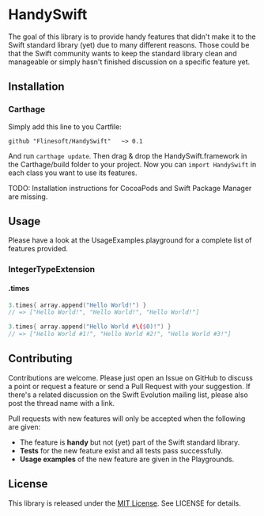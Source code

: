 # HandySwift

The goal of this library is to provide handy features that didn't make it to the Swift standard library (yet) due to many different reasons. Those could be that the Swift community wants to keep the standard library clean and manageable or simply hasn't finished discussion on a specific feature yet.

## Installation

### Carthage

Simply add this line to you Cartfile:

```
github "Flinesoft/HandySwift"   ~> 0.1
```

And run `carthage update`. Then drag & drop the HandySwift.framework in the Carthage/build folder to your project. Now you can `import HandySwift` in each class you want to use its features.

TODO: Installation instructions for CocoaPods and Swift Package Manager are missing.

## Usage

Please have a look at the UsageExamples.playground for a complete list of features provided.

### IntegerTypeExtension

#### .times

``` Swift
3.times{ array.append("Hello World!") }
// => ["Hello World!", "Hello World!", "Hello World!"]
```

``` Swift
3.times{ array.append("Hello World #\($0)!") }
// => ["Hello World #1!", "Hello World #2!", "Hello World #3!"]
```

## Contributing

Contributions are welcome. Please just open an Issue on GitHub to discuss a point or request a feature or send a Pull Request with your suggestion. If there's a related discussion on the Swift Evolution mailing list, please also post the thread name with a link.

Pull requests with new features will only be accepted when the following are given:
- The feature is **handy** but not (yet) part of the Swift standard library.
- **Tests** for the new feature exist and all tests pass successfully.
- **Usage examples** of the new feature are given in the Playgrounds.

## License
This library is released under the [MIT License](http://opensource.org/licenses/MIT). See LICENSE for details.
